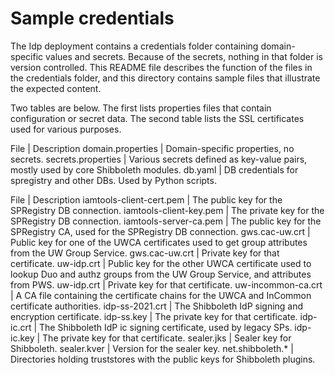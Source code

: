 # Sample credentials

The Idp deployment contains a credentials folder containing domain-specific values and secrets.
Because of the secrets, nothing in that folder is version controlled.
This README file describes the function of the files in the credentials folder,
and this directory contains sample files that illustrate the expected content.

Two tables are below. The first lists properties files that contain configuration or secret data.
The second table lists the SSL certificates used for various purposes.

File    | Description
domain.properties | Domain-specific properties, no secrets.
secrets.properties | Various secrets defined as key-value pairs, mostly used by core Shibboleth modules.
db.yaml | DB credentials for spregistry and other DBs. Used by Python scripts.

File    | Description
iamtools-client-cert.pem | The public key for the SPRegistry DB connection.
iamtools-client-key.pem | The private key for the SPRegistry DB connection.
iamtools-server-ca.pem | The public key for the SPRegistry CA, used for the SPRegistry DB connection.
gws.cac-uw.crt | Public key for one of the UWCA certificates used to get group attributes from the UW Group Service.
gws.cac-uw.crt | Private key for that certificate.
uw-idp.crt | Public key for the other UWCA certificate used to lookup Duo and authz groups from the UW Group Service, and attributes from PWS.
uw-idp.crt | Private key for that certificate.
uw-incommon-ca.crt | A CA file containing the certificate chains for the UWCA and InCommon certificate authorities.
idp-ss-2021.crt | The Shibboleth IdP signing and encryption certificate.
idp-ss.key | The private key for that certificate.
idp-ic.crt | The Shibboleth IdP ic signing certificate, used by legacy SPs.
idp-ic.key | The private key for that certificate.
sealer.jks | Sealer key for Shibboleth.
sealer.kver | Version for the sealer key.
net.shibboleth.\* | Directories holding truststores with the public keys for Shibboleth plugins.
